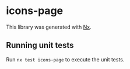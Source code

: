 # icons-page

This library was generated with [Nx](https://nx.dev).

## Running unit tests

Run `nx test icons-page` to execute the unit tests.

